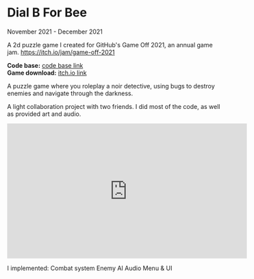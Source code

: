 # Dial B For Bee

November 2021 - December 2021

A 2d puzzle game I created for GitHub's Game Off 2021, an annual game jam. https://itch.io/jam/game-off-2021

**Code base:** [code base link](https://github.com/Chocolate-Manor/Dial-B-for-Bee)<br />
**Game download:** [itch.io link](https://haochengyang.itch.io/dial-b-for-bee)

A puzzle game where you roleplay a noir detective, using bugs to destroy enemies and navigate through the darkness.

A light collaboration project with two friends. I did most of the code, as well as provided art and audio. 

<iframe width="560" height="315" src="https://www.youtube.com/embed/TJm73UKKGpw" title="YouTube video player" frameborder="0" allow="accelerometer; autoplay; clipboard-write; encrypted-media; gyroscope; picture-in-picture; web-share" allowfullscreen></iframe>

I implemented:
Combat system
Enemy AI
Audio
Menu & UI
